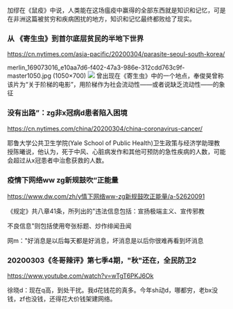 加缪在《鼠疫》中说，人类能在这场瘟疫中赢得的全部东西就是知识和记忆，可是在非洲这篇被贫穷和疾病困扰的地方，知识和记忆最终都败给了现实。

### 从 《寄生虫》到首尔底层贫民的半地下世界
https://cn.nytimes.com/asia-pacific/20200304/parasite-seoul-south-korea/

merlin_169073016_e10aa7d6-f402-47a3-986e-312cdd763c9f-master1050.jpg (1050×700)
![](https://static01.nyt.com/images/2020/03/01/world/01parasite-dispatch-print4/merlin_169073016_e10aa7d6-f402-47a3-986e-312cdd763c9f-master1050.jpg)
曾出现在《寄生虫》中的一个地点，奉俊昊曾称该片为“关于阶梯的电影”，用阶梯作为社会流动性——或者说缺乏流动性——的象征

### 没有出路”：zg非x冠病d患者陷入困境
https://cn.nytimes.com/china/20200304/china-coronavirus-cancer/

耶鲁大学公共卫生学院(Yale School of Public Health)卫生政策与经济学助理教授陈曦说，他认为，死于中风、心脏病发作和其他可预防的急性疾病的人数，可能会超过从x冠患者中治愈获救的人数。

### 疫情下网络ww zg新规鼓吹“正能量
https://www.dw.com/zh/y情下网络ww-zg新规鼓吹正能量/a-52620091

《规定》共八章41条，所列出的"违法信息包括：宣扬极端主义、宣传邪教

不良信息"则包括使用夸张标题、炒作绯闻丑闻

网m："好消息是以后每天都是好消息，坏消息是以后你很难再看到坏消息

### 20200303《冬哥辣评》第七季4期，"秋"还在，全民防卫2
https://www.youtube.com/watch?v=wTgT6PKJ6Ok

徐晓d：现在q高，到处干扰。我d花钱花的真多。今年sh动d，哪都穷，老bx没钱，zf也没钱，还得花大价钱架建网络。
